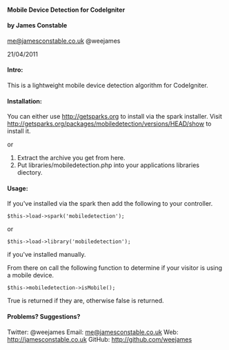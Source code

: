 #### Mobile Device Detection for CodeIgniter
#### by James Constable
me@jamesconstable.co.uk
@weejames

21/04/2011

#### Intro:

This is a lightweight mobile device detection algorithm for CodeIgniter.

#### Installation:

You can either use http://getsparks.org to install via the spark installer.  Visit http://getsparks.org/packages/mobiledetection/versions/HEAD/show to install it.

or

1. Extract the archive you get from here.
2. Put libraries/mobiledetection.php into your applications libraries diectory.


#### Usage:

If you've installed via the spark then add the following to your controller.

`$this->load->spark('mobiledetection');`

or 

`$this->load->library('mobiledetection');`

if you've installed manually.

From there on call the following function to determine if your visitor is using a mobile device.

`$this->mobiledetection->isMobile();`

True is returned if they are, otherwise false is returned.

#### Problems? Suggestions?

Twitter: @weejames
Email: me@jamesconstable.co.uk
Web: http://jamesconstable.co.uk
GitHub: http://github.com/weejames